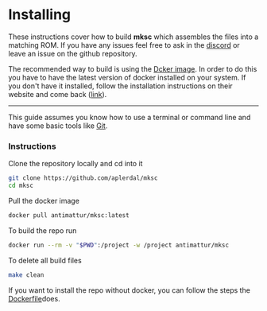 # Installing
These instructions cover how to build **mksc** which assembles the files into a matching ROM. If you have any issues feel free to ask in the [discord](https://discord.gg/C6dNp2EvGy) or leave an issue on the github repository.

The recommended way to build is using the [Dcker image](https://hub.docker.com/r/antimattur/mksc). In order to do this you have to have the latest version of docker installed on your system. If you don't have it installed, follow the installation instructions on their website and come back ([link](https://docs.docker.com/get-started/get-docker/)).

----
This guide assumes you know how to use a terminal or command line and have some basic tools like [Git](https://git-scm.com/downloads).

### Instructions

Clone the repository locally and cd into it
```sh
git clone https://github.com/aplerdal/mksc
cd mksc
```

Pull the docker image
```sh
docker pull antimattur/mksc:latest
```

To build the repo run
```sh
docker run --rm -v "$PWD":/project -w /project antimattur/mksc
```
To delete all build files
```sh
make clean
```

If you want to install the repo without docker, you can follow the steps the [Dockerfile](Dockerfile)does. 
